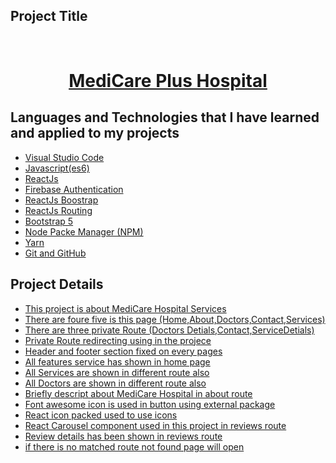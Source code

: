 <!-- PROJECT Title -->

## Project Title

<br />
  <h1 align="center"><a target="_blank" href="https://medicareplus-responsive.web.app/">MediCare Plus Hospital</a></h1>

  <!-- Languages and Technologies -->

## Languages and Technologies that I have learned and applied to my projects

- [Visual Studio Code](#visula-studio-code)
- [Javascript(es6)](#js-es6)
- [ReactJs](#ReactJs)
- [Firebase Authentication](#firebase)
- [ReactJs Boostrap](#ReactJs-Bootstrap)
- [ReactJs Routing](#ReactJs-routing)
- [Bootstrap 5](#bootstrap5)
- [Node Packe Manager (NPM)](#npm)
- [Yarn](#yarn)
- [Git and GitHub](#git)

## Project Details

- [This project is about MediCare Hospital Services](#threeColumn)
- [There are foure five is this page (Home,About,Doctors,Contact,Services)](#react-router)
- [There are three private Route (Doctors Detials,Contact,ServiceDetials)](#react-private-route)
- [Private Route redirecting using in the projece](#react-private-route)
- [Header and footer section fixed on every pages](#header-footer)
- [All features service has shown in home page](#features)
- [All Services are shown in different route also](#different-route)
- [All Doctors are shown in different route also](#different-route)
- [Briefly descript about MediCare Hospital in about route](#platform-details)
- [Font awesome icon is used in button using external package](#font-awesome)
- [React icon packed used to use icons](#react-rating)
- [React Carousel component used in this project in reviews route](#react-carousel)
- [Review details has been shown in reviews route](#reviews-details)
- [if there is no matched route not found page will open](#NotFout-route)
